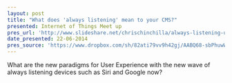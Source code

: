 ```yaml
---
layout: post
title: "What does 'always listening' mean to your CMS?"
presented: Internet of Things Meet up
pres_url: 'http://www.slideshare.net/chrischinchilla/always-listening-user-experience'
date_presented: 22-06-2014
pres_source: 'https://www.dropbox.com/sh/82ati79vv9h42gj/AABQ68-sbPhuwWJpFWKWznRja?dl=0'
---
```


What are the new paradigms for User Experience with the new wave of always listening devices such as Siri and Google now?
